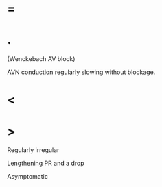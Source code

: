 # =

# .

(Wenckebach AV block)

AVN conduction regularly slowing without blockage.

# <

# >

Regularly irregular

Lengthening PR and a drop

Asymptomatic
